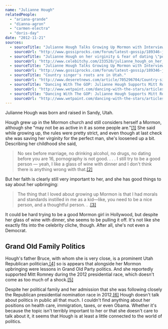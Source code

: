 ```yaml
---
name: "Julianne Hough"
relatedPeople:
  - "ariana-grande"
  - "dianna-agron"
  - "carmen-electra"
  - "doris-day"
date: "2012-11-21"
sources:
  - sourceTitle: "Julianne Hough Talks Growing Up Mormon with Interview Magazine."
    sourceUrl: "http://www.gossiprocks.com/forum/latest-gossip/189346-julianne-hough-talks-growing-up-mormon-interview-magazine.html"
  - sourceTitle: "Julianne Hough on her virginity & fear of dating \"powerful\" Ryan Seacrest."
    sourceUrl: "http://www.celebitchy.com/233528/julianne_hough_on_her_virginity_fear_of_dating_powerful_ryan_seacrest/"
  - sourceTitle: "Julianne Hough Talks Growing Up Mormon with Interview Magazine."
    sourceUrl: "http://www.gossiprocks.com/forum/latest-gossip/189346-julianne-hough-talks-growing-up-mormon-interview-magazine.html"
  - sourceTitle: "Country singer's roots are in Utah."
    sourceUrl: "http://www.deseretnews.com/article/705296704/Country-singers-roots-are-in-Utah.html?pg=1"
  - sourceTitle: "Dancing With The GOP: Julianne Hough Supports Mitt Romney."
    sourceUrl: "http://www.wetpaint.com/dancing-with-the-stars/articles/dancing-with-the-gop-julianne-hough-supports-mitt-romney-"
  - sourceTitle: "Dancing With The GOP: Julianne Hough Supports Mitt Romney."
    sourceUrl: "http://www.wetpaint.com/dancing-with-the-stars/articles/dancing-with-the-gop-julianne-hough-supports-mitt-romney-"
---
```


Julianne Hough was born and raised in Sandy, Utah.

Hough grew up in the Mormon church and still considers herself a Mormon, although she "may not be as active in it as some people are."<a class="source-citation" href="http://www.gossiprocks.com/forum/latest-gossip/189346-julianne-hough-talks-growing-up-mormon-interview-magazine.html" title="Julianne Hough Talks Growing Up Mormon with Interview Magazine.">[1]</a> She said while growing up, the rules were pretty strict, and even though at last check she was saving her virginity for the perfect man, she's loosened up a bit. Describing her childhood she said,

>No sex before marriage, no drinking alcohol, no drugs, no dating before you are 16, pornography is not good. . . . I still try to be a good person — yeah, I like a glass of wine with dinner and I don't think there is anything wrong with that.<a class="source-citation" href="http://www.celebitchy.com/233528/julianne_hough_on_her_virginity_fear_of_dating_powerful_ryan_seacrest/" title="Julianne Hough on her virginity &amp; fear of dating &quot;powerful&quot; Ryan Seacrest.">[2]</a>

But her faith is clearly still very important to her, and she has good things to say about her upbringing:

>The thing that I loved about growing up Mormon is that I had morals and standards instilled in me as a kid—like, you need to be a nice person, and a thoughtful person. . .<a class="source-citation" href="http://www.gossiprocks.com/forum/latest-gossip/189346-julianne-hough-talks-growing-up-mormon-interview-magazine.html" title="Julianne Hough Talks Growing Up Mormon with Interview Magazine.">[3]</a>

It could be hard trying to be a good Mormon girl in Hollywood, but despite her glass of wine with dinner, she seems to be pulling it off. It's not like she exactly fits into the celebrity cliche, though. After all, she's not even a Democrat.


## Grand Old Family Politics

Hough's father Bruce, with whom she is very close, is a prominent Utah Republican politician,<a class="source-citation" href="http://www.deseretnews.com/article/705296704/Country-singers-roots-are-in-Utah.html?pg=1" title="Country singer&apos;s roots are in Utah.">[4]</a> so is appears that alongside her Mormon upbringing were lessons in Grand Old Party politics. And she reportedly supported Mitt Romney during the 2012 presidential race, which doesn't come as too much of a shock.<a class="source-citation" href="http://www.wetpaint.com/dancing-with-the-stars/articles/dancing-with-the-gop-julianne-hough-supports-mitt-romney-" title="Dancing With The GOP: Julianne Hough Supports Mitt Romney.">[5]</a>

Despite her political family and her admission that she was following closely the Republican presidential nomination race in 2012,<a class="source-citation" href="http://www.wetpaint.com/dancing-with-the-stars/articles/dancing-with-the-gop-julianne-hough-supports-mitt-romney-" title="Dancing With The GOP: Julianne Hough Supports Mitt Romney.">[6]</a> Hough doesn't talk about politics in public all that much. I couldn't find anything about her positions on health care, immigration, taxes, or even Obama. Whether it's because the topic isn't terribly important to her or that she doesn't care to talk about it, it seems that Hough is at least a little connected to the world of politics.